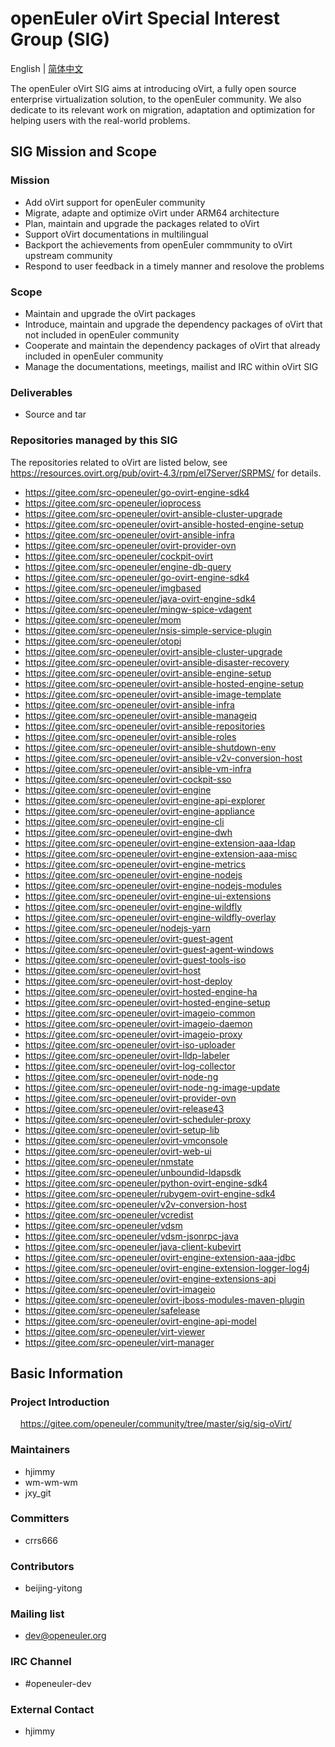 
# openEuler oVirt Special Interest Group (SIG)
English | [简体中文](./sig-oVirt_cn.md)

The openEuler oVirt SIG aims at introducing oVirt, a fully open source enterprise virtualization solution, to the openEuler community. We also dedicate to its relevant work on migration, adaptation and optimization for helping users with the real-world problems.


## SIG Mission and Scope

### Mission

- Add oVirt support for openEuler community
- Migrate, adapte and optimize oVirt under ARM64 architecture
- Plan, maintain and upgrade the packages related to oVirt
- Support oVirt documentations in multilingual
- Backport the achievements from openEuler commmunity to oVirt upstream community
- Respond to user feedback in a timely manner and resolove the problems


### Scope

- Maintain and upgrade the oVirt packages
- Introduce, maintain and upgrade the dependency packages of oVirt that not included in openEuler community
- Cooperate and maintain the dependency packages of oVirt that already included in openEuler community
- Manage the documentations, meetings, mailist and IRC within oVirt SIG


### Deliverables

- Source and tar


### Repositories managed by this SIG

The repositories related to oVirt are listed below, see https://resources.ovirt.org/pub/ovirt-4.3/rpm/el7Server/SRPMS/ for details.

- https://gitee.com/src-openeuler/go-ovirt-engine-sdk4
- https://gitee.com/src-openeuler/ioprocess
- https://gitee.com/src-openeuler/ovirt-ansible-cluster-upgrade
- https://gitee.com/src-openeuler/ovirt-ansible-hosted-engine-setup
- https://gitee.com/src-openeuler/ovirt-ansible-infra
- https://gitee.com/src-openeuler/ovirt-provider-ovn
- https://gitee.com/src-openeuler/cockpit-ovirt
- https://gitee.com/src-openeuler/engine-db-query
- https://gitee.com/src-openeuler/go-ovirt-engine-sdk4
- https://gitee.com/src-openeuler/imgbased
- https://gitee.com/src-openeuler/java-ovirt-engine-sdk4
- https://gitee.com/src-openeuler/mingw-spice-vdagent
- https://gitee.com/src-openeuler/mom
- https://gitee.com/src-openeuler/nsis-simple-service-plugin
- https://gitee.com/src-openeuler/otopi
- https://gitee.com/src-openeuler/ovirt-ansible-cluster-upgrade
- https://gitee.com/src-openeuler/ovirt-ansible-disaster-recovery
- https://gitee.com/src-openeuler/ovirt-ansible-engine-setup
- https://gitee.com/src-openeuler/ovirt-ansible-hosted-engine-setup
- https://gitee.com/src-openeuler/ovirt-ansible-image-template
- https://gitee.com/src-openeuler/ovirt-ansible-infra
- https://gitee.com/src-openeuler/ovirt-ansible-manageiq
- https://gitee.com/src-openeuler/ovirt-ansible-repositories
- https://gitee.com/src-openeuler/ovirt-ansible-roles
- https://gitee.com/src-openeuler/ovirt-ansible-shutdown-env
- https://gitee.com/src-openeuler/ovirt-ansible-v2v-conversion-host
- https://gitee.com/src-openeuler/ovirt-ansible-vm-infra
- https://gitee.com/src-openeuler/ovirt-cockpit-sso
- https://gitee.com/src-openeuler/ovirt-engine
- https://gitee.com/src-openeuler/ovirt-engine-api-explorer
- https://gitee.com/src-openeuler/ovirt-engine-appliance
- https://gitee.com/src-openeuler/ovirt-engine-cli
- https://gitee.com/src-openeuler/ovirt-engine-dwh
- https://gitee.com/src-openeuler/ovirt-engine-extension-aaa-ldap
- https://gitee.com/src-openeuler/ovirt-engine-extension-aaa-misc
- https://gitee.com/src-openeuler/ovirt-engine-metrics
- https://gitee.com/src-openeuler/ovirt-engine-nodejs
- https://gitee.com/src-openeuler/ovirt-engine-nodejs-modules
- https://gitee.com/src-openeuler/ovirt-engine-ui-extensions
- https://gitee.com/src-openeuler/ovirt-engine-wildfly
- https://gitee.com/src-openeuler/ovirt-engine-wildfly-overlay
- https://gitee.com/src-openeuler/nodejs-yarn
- https://gitee.com/src-openeuler/ovirt-guest-agent
- https://gitee.com/src-openeuler/ovirt-guest-agent-windows
- https://gitee.com/src-openeuler/ovirt-guest-tools-iso
- https://gitee.com/src-openeuler/ovirt-host
- https://gitee.com/src-openeuler/ovirt-host-deploy
- https://gitee.com/src-openeuler/ovirt-hosted-engine-ha
- https://gitee.com/src-openeuler/ovirt-hosted-engine-setup
- https://gitee.com/src-openeuler/ovirt-imageio-common
- https://gitee.com/src-openeuler/ovirt-imageio-daemon
- https://gitee.com/src-openeuler/ovirt-imageio-proxy
- https://gitee.com/src-openeuler/ovirt-iso-uploader
- https://gitee.com/src-openeuler/ovirt-lldp-labeler
- https://gitee.com/src-openeuler/ovirt-log-collector
- https://gitee.com/src-openeuler/ovirt-node-ng
- https://gitee.com/src-openeuler/ovirt-node-ng-image-update
- https://gitee.com/src-openeuler/ovirt-provider-ovn
- https://gitee.com/src-openeuler/ovirt-release43
- https://gitee.com/src-openeuler/ovirt-scheduler-proxy
- https://gitee.com/src-openeuler/ovirt-setup-lib
- https://gitee.com/src-openeuler/ovirt-vmconsole
- https://gitee.com/src-openeuler/ovirt-web-ui
- https://gitee.com/src-openeuler/nmstate
- https://gitee.com/src-openeuler/unboundid-ldapsdk
- https://gitee.com/src-openeuler/python-ovirt-engine-sdk4
- https://gitee.com/src-openeuler/rubygem-ovirt-engine-sdk4
- https://gitee.com/src-openeuler/v2v-conversion-host
- https://gitee.com/src-openeuler/vcredist
- https://gitee.com/src-openeuler/vdsm
- https://gitee.com/src-openeuler/vdsm-jsonrpc-java
- https://gitee.com/src-openeuler/java-client-kubevirt
- https://gitee.com/src-openeuler/ovirt-engine-extension-aaa-jdbc
- https://gitee.com/src-openeuler/ovirt-engine-extension-logger-log4j
- https://gitee.com/src-openeuler/ovirt-engine-extensions-api
- https://gitee.com/src-openeuler/ovirt-imageio
- https://gitee.com/src-openeuler/ovirt-jboss-modules-maven-plugin
- https://gitee.com/src-openeuler/safelease
- https://gitee.com/src-openeuler/ovirt-engine-api-model
- https://gitee.com/src-openeuler/virt-viewer
- https://gitee.com/src-openeuler/virt-manager


## Basic Information

### Project Introduction
    https://gitee.com/openeuler/community/tree/master/sig/sig-oVirt/

### Maintainers
- hjimmy
- wm-wm-wm
- jxy_git

### Committers
- crrs666

### Contributors
- beijing-yitong

### Mailing list
- dev@openeuler.org

### IRC Channel
- #openeuler-dev

### External Contact
- hjimmy
